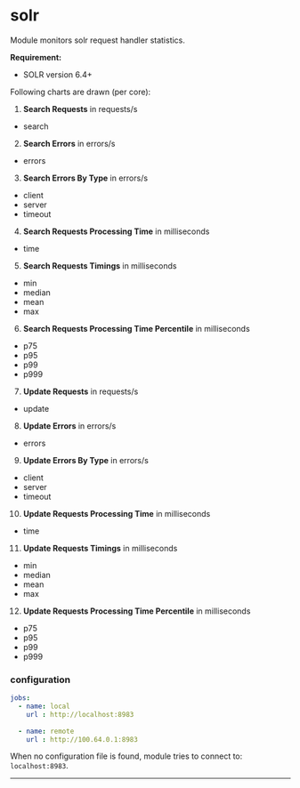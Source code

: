 # solr

Module monitors solr request handler statistics.

**Requirement:**
* SOLR version 6.4+

Following charts are drawn (per core):

1. **Search Requests** in requests/s
 * search
 
2. **Search Errors** in errors/s
 * errors
 
3. **Search Errors By Type** in errors/s
 * client
 * server
 * timeout
 
4. **Search Requests Processing Time** in milliseconds
 * time

5. **Search Requests Timings** in milliseconds
 * min
 * median
 * mean
 * max
 
6. **Search Requests Processing Time Percentile** in milliseconds
 * p75
 * p95
 * p99
 * p999
 
7. **Update Requests** in requests/s
 * update
 
8. **Update Errors** in errors/s
 * errors
 
9. **Update Errors By Type** in errors/s
 * client
 * server
 * timeout
 
10. **Update Requests Processing Time** in milliseconds
 * time

11. **Update Requests Timings** in milliseconds
 * min
 * median
 * mean
 * max
 
12. **Update Requests Processing Time Percentile** in milliseconds
 * p75
 * p95
 * p99
 * p999

### configuration

```yaml
jobs:
  - name: local
    url : http://localhost:8983
      
  - name: remote
    url : http://100.64.0.1:8983

```

When no configuration file is found, module tries to connect to: `localhost:8983`.

---
